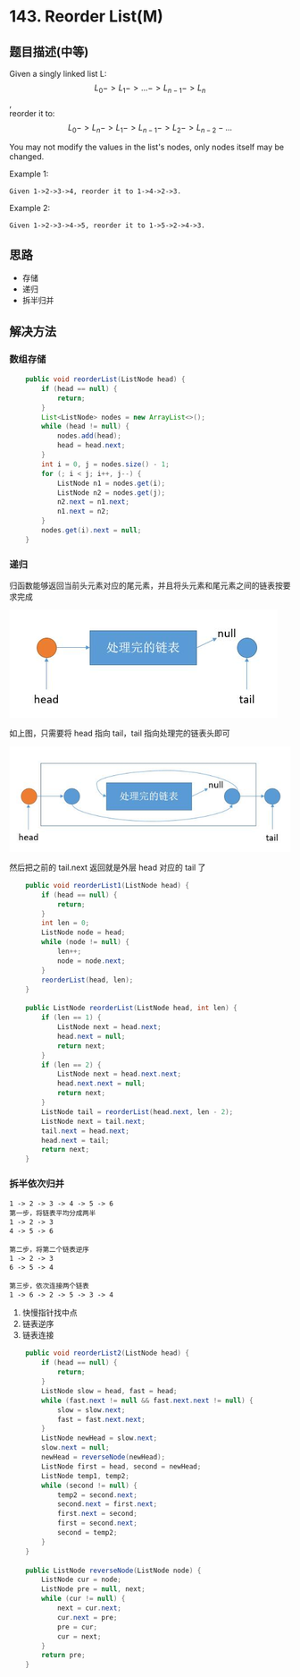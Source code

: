# 143. Reorder List\(M\)

## 题目描述\(中等\)

Given a singly linked list L: $$L_0 ->L_1->...->L_{n-1}->L_n$$,  
reorder it to: $$ L_0->L_n->L_1->L_{n-1}->L_2->L_{n-2}-... $$

You may not modify the values in the list's nodes, only nodes itself may be changed.

Example 1:

```
Given 1->2->3->4, reorder it to 1->4->2->3.
```

Example 2:

```
Given 1->2->3->4->5, reorder it to 1->5->2->4->3.
```

## 思路

* 存储
* 递归
* 拆半归并

## 解决方法

### 数组存储

```java
    public void reorderList(ListNode head) {
        if (head == null) {
            return;
        }
        List<ListNode> nodes = new ArrayList<>();
        while (head != null) {
            nodes.add(head);
            head = head.next;
        }
        int i = 0, j = nodes.size() - 1;
        for (; i < j; i++, j--) {
            ListNode n1 = nodes.get(i);
            ListNode n2 = nodes.get(j);
            n2.next = n1.next;
            n1.next = n2;
        }
        nodes.get(i).next = null;
    }
```

### 递归

归函数能够返回当前头元素对应的尾元素，并且将头元素和尾元素之间的链表按要求完成

![](../assets/leetcode-note/101-200/143-s-2-1.png)

如上图，只需要将 head 指向 tail，tail 指向处理完的链表头即可

![](../assets/leetcode-note/101-200/143-s-2-2.png)

然后把之前的 tail.next 返回就是外层 head 对应的 tail 了

```java
    public void reorderList1(ListNode head) {
        if (head == null) {
            return;
        }
        int len = 0;
        ListNode node = head;
        while (node != null) {
            len++;
            node = node.next;
        }
        reorderList(head, len);
    }

    public ListNode reorderList(ListNode head, int len) {
        if (len == 1) {
            ListNode next = head.next;
            head.next = null;
            return next;
        }
        if (len == 2) {
            ListNode next = head.next.next;
            head.next.next = null;
            return next;
        }
        ListNode tail = reorderList(head.next, len - 2);
        ListNode next = tail.next;
        tail.next = head.next;
        head.next = tail;
        return next;
    }
```



### 拆半依次归并
```
1 -> 2 -> 3 -> 4 -> 5 -> 6
第一步，将链表平均分成两半
1 -> 2 -> 3
4 -> 5 -> 6

第二步，将第二个链表逆序
1 -> 2 -> 3
6 -> 5 -> 4

第三步，依次连接两个链表
1 -> 6 -> 2 -> 5 -> 3 -> 4
```

1. 快慢指针找中点
2. 链表逆序
3. 链表连接

```java
    public void reorderList2(ListNode head) {
        if (head == null) {
            return;
        }
        ListNode slow = head, fast = head;
        while (fast.next != null && fast.next.next != null) {
            slow = slow.next;
            fast = fast.next.next;
        }
        ListNode newHead = slow.next;
        slow.next = null;
        newHead = reverseNode(newHead);
        ListNode first = head, second = newHead;
        ListNode temp1, temp2;
        while (second != null) {
            temp2 = second.next;
            second.next = first.next;
            first.next = second;
            first = second.next;
            second = temp2;
        }
    }

    public ListNode reverseNode(ListNode node) {
        ListNode cur = node;
        ListNode pre = null, next;
        while (cur != null) {
            next = cur.next;
            cur.next = pre;
            pre = cur;
            cur = next;
        }
        return pre;
    }
```



